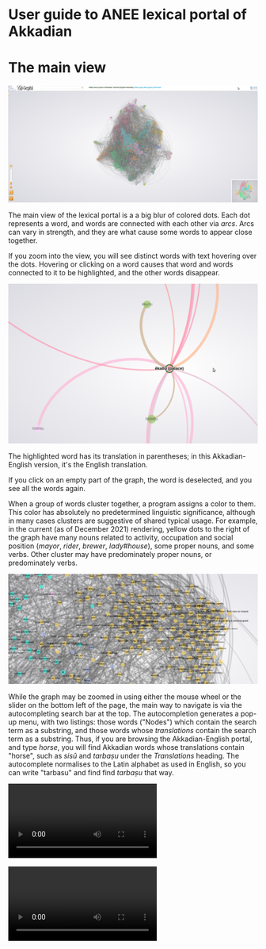 # User guide to ANEE lexical portal of Akkadian

# The main view

![Main portal view](full_view.png)

The main view of the lexical portal is a a big blur of colored dots. Each dot represents a word, and words are connected with each other via *arcs*. Arcs can vary in strength, and they are what cause some words to appear close together.

If you zoom into the view, you will see distinct words with text hovering over the dots. Hovering or clicking on a word causes that word and words connected to it to be highlighted, and the other words disappear.

![Zoomed portal view](zoomed.png)

The highlighted word has its translation in parentheses; in this Akkadian-English version, it's the English translation.

If you click on an empty part of the graph, the word is deselected, and you see all the words again.

When a group of words cluster together, a program assigns a color to them. This color has absolutely no predetermined linguistic significance, although in many cases clusters are suggestive of shared typical usage. For example, in the current (as of December 2021) rendering, yellow dots to the right of the graph have many nouns related to activity, occupation and social position (*mayor*, *rider*, *brewer*, *lady#house*), some proper nouns, and some verbs. Other cluster may have predominately proper nouns, or predominately verbs.

![A cluster of words](yellow.png)

While the graph may be zoomed in using either the mouse wheel or the slider on the bottom left of the page, the main way to navigate is via the autocompleting search bar at the top. The autocompletion generates a pop-up menu, with two listings: those words ("Nodes") which contain the search term as a substring, and those words whose *translations* contain the search term as a substring. Thus, if you are browsing the Akkadian-English portal, and type *horse*, you will find Akkadian words whose translations contain "horse", such as *sisû* and *tarbaṣu* under the *Translations* heading. The autocomplete normalises to the Latin alphabet as used in English, so you can write "tarbasu" and find find *tarbaṣu* that way.

![Searching](search.mp4)

<video controls>
  <source src="search.mp4" type="video/mp4">
</video>
